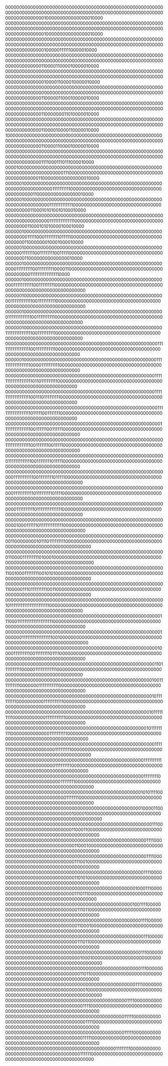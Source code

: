 000000000000000000000000000000000000000000000000000000000000000000000000000000000000000000000000000000000000000000000000000000001000000000000000010000
000000000000000000000000000000000000000000000000000000000000000000000000000000000000000000000000000000000000000000000000000000001000000000000000010000
000000000000000000000000000000000000000000000000000000000000000000000000000000000000000000000000000000000000000000000000000000001000001111110000010000
000000000000000000000000000000000000000000000000000000000000000000000000000000000000000000000000000000000000000000000000000000011000011000010000010000
000000000000000000000000000000000000000000000000000000000000000000000000000000000000000000000000000000000000000000000000000000001000011000010000010000
000000000000000000000000000000000000000000000000000000000000000000000000000000000000000000000000000000000000000000000000000000011000001100010000010000
000000000000000000000000000000000000000000000000000000000000000000000000000000000000000000000000000000000000000000000000000000011000000011010000010000
000000000000000000000000000000000000000000000000000000000000000000000000000000000000000000000000000000000000000000000000000000011000010000110000010000
100000000000000000000000000000000000000000000000000000000000000000000000000000000000000000000000000000000000000000000000000000011000011000010000010000
000000000000000000000000000000000000000000000000000000000000000000000000000000000000000000000000000000000000000000000000000000011110001110111000010000
000010000000000000000000000000000000000000000000000000000000000000000000000000111000000000000000000000000000000000000000000000011000000000000000010000
000000100000000000000000000000000000000000000000000000000000000000000000001111111111000000000000000000000000000000000000000000011000000000000000010000
000000100000000000000000000000000000000000000000000000000000000000000000011111111111110000000000000000000000000000000000000000011000101010010100010000
000000000000000000000000000000000000000000000000000000000000000000000000011111111111111000000000000000000000000000000000000000011000101010000100010000
000000100000000000000000000000000000000000000000000000000000000001111100011111111011111000000000000000000000000000000000000000011000000010001000010000
000000100000000000000000000000000000000000000000000000000000000111111100111111110011111000000000000000000000000000000000000000001100000000000000010000
000000100000000000000000000000000000000000000000000000000000011111111100111111111000011000000000000000000000000000000000000000000011111111111111110000
000000100000000000000000000000000000000000000000000000000000111111111110011111111100000000000000000000000000000000000000000000000000000000000000000000
000000100000000000000000000000000000000000000000000000000001111111111110011111111110000000000000000000000000000000000000000000000000000000000000000000
000000100000000000000000000000000000000000000000000000000011111111111110011111111110000000000000000000000000000000000000000000000000000000000000000000
000000100000000000000000000000000000000000000000000000000111111111111111001111111111000000000000000000000000000000000000000000000000000000000000000000
000000000000000000000000000000000000000000000000000000011111111111111111001111111111100000000000000000000000000000000000000000000000000000000000000000
000000100000000000000000000000000000000000000000000000011111111111111111000011111111110000000000000000000000000000000000000000000000000000000000000000
000000000000000000000000000000000000000000000000000000111111111111111111101101111111110000000000000000000000000000000000000000000000000000000000000000
000000000000000000000000000000000000000000000000000000111111111111111111001110111111111000000000000000000000000000000000000000000000000000000000000000
000000000000000000000000000000000000000000000000000000011111111111111111011111001111111000000000000000000000000000000000000000000000000000000000000000
000000000000000000000000000000000000000000000000000000001111111111111110011111100111111000000000000000000000000000000000000000000000000000000000000000
000000000000000000000000000000000000000000000000000000000111111111111110011111110011111000000000000000000000000000000000000000000000000000000000000000
000000000000000000000000000000000000000000000000000000000011111111111110011111111011111000000000000000000000000000000000000000000000000000000000000000
000000000000000000000000000000000000000000000000000000000000111111111110011111111011111000000000000000000000000000000000000000000000000000000000000000
000000000000000000000000000000000000000000000000000000000000111111111110111111111011110000000000000000000000000000000000000000000000000000000000000000
000000000000000000000000000000000000000000000000000000000000011111111110111111111111110000000000000000000000000000000000000000000000000000000000000000
000000000000000000000000000000000000000000000000000000000000010001111110111111111111100000000000000000000000000000000000000000000000000000000000000000
000000000000000000000000000000000000000000000000000000000001100000000101110111111111000000000000000000000000000000000000000000000000000000000000000000
000000000000000000000000000000000000000000000000000000000011000011111111101000100000000000000000000000000000000000000000000000000000000000000000000000
000000000000000000000000000000000000000000000000000000000110010001111111100101010000000000000000000000000000000000000000000000000000000000000000000000
000000000000000000000000000000000000000000000000000000000110000011101111111110011000000000000000000000000000000000000000000000000000000000000000000000
000000000000000000000000000000000000000000000000000000000101111111111111111111111000000000000000000000000000000000000000000000000000000000000000000000
000000000000000000000000000000000000000000000000000000001110001111111111111111111100000000000000000000000000000000000000000000000000000000000000000000
000000000000000000000000000000000000000000000000000000001000000111111111111111110010000000000000000000000000000000000000000000000000000000000000000000
000000000000000000000000000000000000000000000000000000010000111111111001111111101111000000000000000000000000000000000000000000000000000000000000000000
000000000000000000000000000000000000000000000000000000110111111111100000111111111111000000000000000000000000000000000000000000000000000000000000000000
000000000000000000000000000000000000000000000000000001001111111111000000011111111111000000000000000000000000000000000000000000000000000000000000000000
000000000000000000000000000000000000000000000000000001011111111100000000001111111111100000000000000000000000000000000000000000000000000000000000000000
000000000000000000000000000000000000000000000000000010111111111000000000000111111111110000000000000000000000000000000000000000000000000000000000000000
000000000000000000000000000000000000000000000000000101111111110000000000000011111111110000000000000000000000000000000000000000000000000000000000000000
000000000000000000000000000000000000000000000000000000111111100000000000000001111111110000000000000000000000000000000000000000000000000000000000000000
000000000000000000000000000000000000000000000000001111111111000000000000000000111111111000000000000000000000000000000000000000000000000000000000000000
000000000000000000000000000000000000000000000000001111111100000000000000000000011111111000000000000000000000000000000000000000000000000000000000000000
000000000000000000000000000000000000000000000000010101111000000000000000000000000111111100000000000000000000000000000000000000000000000000000000000000
000000000000000000000000000000000000000000000000010000110000000000000000000000000010000100000000000000000000000000000000000000000000000000000000000000
000000000000000000000000000000000000000000000000000001110000000000000000000000000011000110000000000000000000000000000000000000000000000000000000000000
000000000000000000000000000000000000000000000000000111100000000000000000000000000001100010000000000000000000000000000000000000000000000000000000000000
000000000000000000000000000000000000000000000000000111100000000000000000000000000001110010000000000000000000000000000000000000000000000000000000000000
000000000000000000000000000000000000000000000000001111000000000000000000000000000001101010000000000000000000000000000000000000000000000000000000000000
000000000000000000000000000000000000000000000001000111000000000000000000000000000001110111000000000000000000000000000000000000000000000000000000000000
000000000000000000000000000000000000000000000010011110000000000000000000000000000000111011000000000000000000000000000000000000000000000000000000000000
000000000000000000000000000000000000000000000000011110000000000000000000000000000000110001000000000000000000000000000000000000000000000000000000000000
000000000000000000000000000000000000000000000000001110000000000000000000000000000000111011000000000000000000000000000000000000000000000000000000000000
000000000000000000000000000000000000000000000000011100000000000000000000000000000000010001000000000000000000000000000000000000000000000000000000000000
000000000000000000000000000000000000000000000000011100000000000000000000000000000000011011000000000000000000000000000000000000000000000000000000000000
000000000000000000000000000000000000000000000001111000000000000000000000000000000000000100000000000000000000000000000000000000000000000000000000000000
000000000000000000000000000000000000000000001111000000000000000000000000000000000000001111000000000000000000000000000000000000000000000000000000000000
000000000000000000000000000000000000000000011111000000000000000000000000000000000000000111100000000000000000000000000000000000000000000000000000000000
000000000000000000000000000000000000000000011111000000000000000000000000000000000000001111100000000000000000000000000000000000000000000000000000000000
000000000000000000000000000000000000000011111111000000000000000000000000000000000000001111110000000000000000000000000000000000000000000000000000000000
